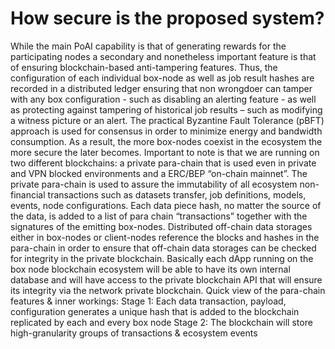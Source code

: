 # How secure is the proposed system?

While the main PoAI capability is that of generating rewards for the participating nodes a secondary and nonetheless important feature is that of ensuring blockchain-based anti-tampering features. Thus, the configuration of each individual box-node as well as job result hashes are recorded in a distributed ledger ensuring that non wrongdoer can tamper with any box configuration - such as disabling an alerting feature - as well as protecting against tampering of historical job results – such as modifying a witness picture or an alert. The practical Byzantine Fault Tolerance (pBFT) approach is used for consensus in order to minimize energy and bandwidth consumption. As a result, the more box-nodes coexist in the ecosystem the more secure the later becomes. Important to note is that we are running on two different blockchains: a private para-chain that is used even in private and VPN blocked environments and a ERC/BEP “on-chain mainnet”. The private para-chain is used to assure the immutability of all ecosystem non-financial transactions such as datasets transfer, job definitions, models, events, node configurations. Each data piece hash, no matter the source of the data, is added to a list of para chain “transactions” together with the signatures of the emitting box-nodes. Distributed off-chain data storages either in box-nodes or client-nodes reference the blocks and hashes in the para-chain in order to ensure that off-chain data storages can be checked for integrity in the private blockchain. Basically each dApp running on the box node blockchain ecosystem will be able to have its own internal database and will have access to the private blockchain API that will ensure its integrity via the network private blockchain. Quick view of the para-chain features & inner workings: Stage 1: Each data transaction, payload, configuration generates a unique hash that is added to the blockchain replicated by each and every box node Stage 2: The blockchain will store high-granularity groups of transactions & ecosystem events
